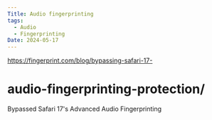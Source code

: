 ```yaml
---
Title: Audio fingerprinting
tags:
  - Audio
  - Fingerprinting
Date: 2024-05-17
---
```

https://fingerprint.com/blog/bypassing-safari-17-
# audio-fingerprinting-protection/

Bypassed Safari 17's Advanced Audio Fingerprinting